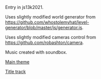 Entry in js13k2021.

Uses slightly modified world generator from https://github.com/whostolemyhat/level-generator/blob/master/js/generator.js.

Uses slightly modified cameras control from https://github.com/robashton/camera.

Music created with soundbox.

[Main theme](
https://sb.bitsnbites.eu/?data=U0JveA4C7d3NayNlGADwZ2aS1LpBLbja1YoRD152WUFFsAgFEdaDLCKCsF4EDx4suQhLqUIOrmPTkFIKfnQRjwoePXpZXRC8evdv8E9Y3zTT0qbfu6xp3N-v88y8HzPhmTdvcnmZ5sPZiGej1Yxrncivd7KI8xdfn46IK0WWP_9d9sq1vJWnamR5Uas3pg6MfrfcPCS-TfF13GdPHGP7vKySV4rKWq-8eUhsphh7_rVKvdJIppNmMpP0V9NY78SXu8pp_FfLb8ad__lkcHwymU0uJE8lTydzyXpv5ftD4maKzTjjxj3_79W45_89j_-Y5z8AAAAAAP9Pxe-dyP_oNCKazecGDT_VsmLmg6nWfPFGPlg4Oyi2L26nbTnK5WiXy-1UHK2f9ZuX_3gtpm0pbizF4o2lxVQcrft4AgAAAAAA_7X8o07kvU4R0Zr7eCY1vFTLihe_iMsXGhcb2yfVqxhdPCt3Xqa70q9KvWF7N2Llvid_rnl0f33u6P5h_v2trAf77lZ9mHd3At68stqnjFeHea9WdzM4bJz5_HvVcT3WYn2tX9XXq_FfmZDxH5_j5v-Pb_uCAwAAAACA0xosnhV_dlKp3nht0HC7keVlRGujsdQwPAAAAAAAADxQ7nx6NUW8G7XGmy8Pm_JHIlpVd57tUmR7DZ68OSom1aTkX47sy32tAAAAAAAAnMrfnYX4qxMLd2qNt66m-sJUVtx-NFqPx-zgybN897pZvncNrRhcv71Is-dYTvjizVb-ZTkhqR4y_qX1MwAAAAAAgFPybxsBAAAAAACgkt_qRHGrl8Uvl977bHrYVjS_itZ8PvvQoJLlRW07Ri_u38fETvLY1Llj-q4c0X_pBK_fO2XOKyc8rzuWt3r_3awecmb_jEzO9bu87uDxXfNpBwAAAAAATqA3jHdqD19-NRV_rUf2TxmtT-qP7VssG_nJs2wjYiM20hbDbbQOAAAAAAAAk6UzjM8jm69ast9-jmdeKN4vRk8dXTzb2_tDHF0HAAAAAACAs81vngEAAAAAAEDlrhbPsuqvvdPSXm5P4M0Pc16-vryrtrcEAAAAAADAg-Rf)

[Title track](https://sb.bitsnbites.eu/?data=U0JveA4C7dkxCgIxFIThSZaELbbyAJJziNcQL2BnqY2FEERQw4LCNt7HyluZFcXOlKL-HyR5ZKpXTzOUjIKtYpSm7UCaL5KyvTO2HvuwdJNa2ui9XSFP-qxYyLeF_CAAAAAAAAAAAAD8EjuLqq4xT86P-o-LN7aRQudXeXrVW31RlHT8tv3Wz4Krvd-nfM6PFwAAAAAAAAAAAP_nBg)